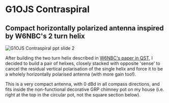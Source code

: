 # G1OJS Contraspiral
## Compact horizontally polarized antenna inspired by W6NBC's 2 turn helix 

![G1OJS Contraspiral ppt slide 2](https://github.com/user-attachments/assets/a1ef0325-089f-4dd7-92f8-7b0459eb7c45)

After building the two turn helix described in [W6NBC's paper in QST](https://w6nbc.com/articles/2011-06QST2mhelices.pdf), I decided to build a pair of helixes, closely stacked with opposite 'sense' to cancel the residual vertical polarisation of the single helix and force it to be a wholely horizontally polarised antenna (with more gain too!).

This is a very compact antenna, with 0 dBd in all compass directions, and fits inside the non-functional decorative GRP chimney pot on my house (i.e. right at the top in the circular pot, not the square section below).

